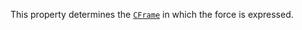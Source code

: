 This property determines the [`CFrame`](https://create.roblox.com/docs/reference/engine/datatypes/CFrame) in which the force is
expressed.